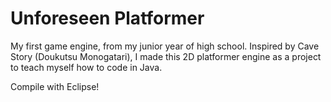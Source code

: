 Unforeseen Platformer
====================

My first game engine, from my junior year of high school. Inspired by Cave Story (Doukutsu Monogatari), I made this 2D platformer engine as a project to teach myself how to code in Java.

Compile with Eclipse!
